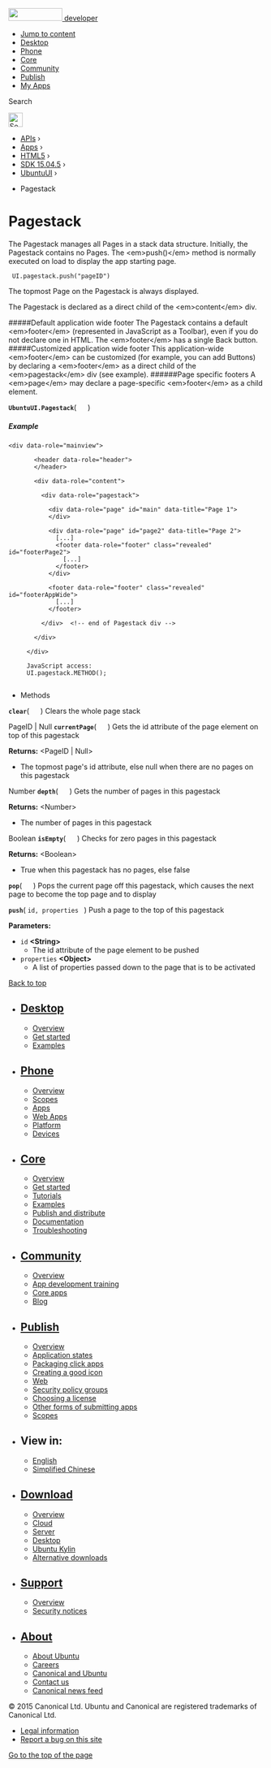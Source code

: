 <a href="https://developer.ubuntu.com/" class="logo-ubuntu"><img src="https://developer.ubuntu.com/assets/sites/ubuntu/latest/u/img/logos/logo-ubuntu-orange.svg" width="106" height="25" /> <span>developer</span></a>

-   [Jump to content](index.html#main-content)
-   [Desktop](https://developer.ubuntu.com/en/desktop/)
-   [Phone](https://developer.ubuntu.com/en/phone/)
-   [Core](https://developer.ubuntu.com/core)
-   [Community](https://developer.ubuntu.com/en/community/)
-   [Publish](https://developer.ubuntu.com/en/publish/)
-   [My Apps](https://myapps.developer.ubuntu.com/)

Search

<img src="https://developer.ubuntu.com/assets/sites/ubuntu/latest/u/img/search-white.svg" alt="Search" height="28" />

-   [APIs](../../../../index.html) ›
-   [Apps](../../../index.html) ›
-   [HTML5](../../index.html) ›
-   [SDK 15.04.5](../index.html) ›
-   [UbuntuUI](../UbuntuUI/index.html) ›

<!-- -->

-   Pagestack

Pagestack
=========

The Pagestack manages all Pages in a stack data structure. Initially, the Pagestack contains no Pages. The &lt;em&gt;push()&lt;/em&gt; method is normally executed on load to display the app starting page.

``` code
 UI.pagestack.push("pageID")
```

The topmost Page on the Pagestack is always displayed.

The Pagestack is declared as a direct child of the &lt;em&gt;content&lt;/em&gt; div.

\#\#\#\#\#Default application wide footer The Pagestack contains a default &lt;em&gt;footer&lt;/em&gt; (represented in JavaScript as a Toolbar), even if you do not declare one in HTML. The &lt;em&gt;footer&lt;/em&gt; has a single Back button. \#\#\#\#\#Customized application wide footer This application-wide &lt;em&gt;footer&lt;/em&gt; can be customized (for example, you can add Buttons) by declaring a &lt;em&gt;footer&lt;/em&gt; as a direct child of the &lt;em&gt;pagestack&lt;/em&gt; div (see example). \#\#\#\#\#\#Page specific footers A &lt;em&gt;page&lt;/em&gt; may declare a page-specific &lt;em&gt;footer&lt;/em&gt; as a child element.

<span id="UbuntuUI.Pagestack"></span>
**`UbuntuUI.Pagestack`**( `  ` )
##### Example

``` code
<div data-role="mainview">
    
       <header data-role="header">
       </header>
    
       <div data-role="content">
    
         <div data-role="pagestack">
    
           <div data-role="page" id="main" data-title="Page 1">
           </div>
    
           <div data-role="page" id="page2" data-title="Page 2">
             [...]
             <footer data-role="footer" class="revealed" id="footerPage2">
               [...]
             </footer>
           </div>
    
           <footer data-role="footer" class="revealed" id="footerAppWide">
             [...]
           </footer>
    
         </div>  <!-- end of Pagestack div -->
    
       </div>
    
     </div>
    
     JavaScript access:
     UI.pagestack.METHOD();
    
```

-   Methods

<span id="clear"></span>
**`clear`**( `  ` )
Clears the whole page stack

<span id="currentPage"></span>
PageID | Null **`currentPage`**( `  ` )
Gets the id attribute of the page element on top of this pagestack

**Returns:** &lt;PageID | Null&gt;
-   The topmost page's id attribute, else null when there are no pages on this pagestack

<span id="depth"></span>
Number **`depth`**( `  ` )
Gets the number of pages in this pagestack

**Returns:** &lt;Number&gt;
-   The number of pages in this pagestack

<span id="isEmpty"></span>
Boolean **`isEmpty`**( `  ` )
Checks for zero pages in this pagestack

**Returns:** &lt;Boolean&gt;
-   True when this pagestack has no pages, else false

<span id="pop"></span>
**`pop`**( `  ` )
Pops the current page off this pagestack, which causes the next page to become the top page and to display

<span id="push"></span>
**`push`**( `id, properties ` )
Push a page to the top of this pagestack

**Parameters:**
-   `id` **&lt;String&gt;**
    -   The id attribute of the page element to be pushed
-   `properties` **&lt;Object&gt;**
    -   A list of properties passed down to the page that is to be activated

[Back to top](index.html#)

-   [Desktop](https://developer.ubuntu.com/en/desktop/)
    ---------------------------------------------------

    -   [Overview](https://developer.ubuntu.com/en/desktop/)
    -   [Get started](http://snapcraft.io/?utm_source=developer.ubuntu.com&utm_medium=devportal&utm_term=snaps%20snapcraft%20desktop&utm_content=menu&utm_campaign=duc_snappers)
    -   [Examples](https://github.com/ubuntu/snappy-playpen)

-   [Phone](https://developer.ubuntu.com/en/phone/)
    -----------------------------------------------

    -   [Overview](https://developer.ubuntu.com/en/phone/)
    -   [Scopes](https://developer.ubuntu.com/en/phone/scopes/)
    -   [Apps](https://developer.ubuntu.com/en/phone/apps/)
    -   [Web Apps](https://developer.ubuntu.com/en/phone/web/)
    -   [Platform](https://developer.ubuntu.com/en/phone/platform/)
    -   [Devices](https://developer.ubuntu.com/en/phone/devices/)

-   [Core](https://developer.ubuntu.com/core)
    -----------------------------------------

    -   [Overview](https://developer.ubuntu.com/core)
    -   [Get started](https://developer.ubuntu.com/core/get-started)
    -   [Tutorials](https://developer.ubuntu.com/core/tutorials)
    -   [Examples](https://developer.ubuntu.com/core/examples)
    -   [Publish and distribute](https://developer.ubuntu.com/core/publish-and-distribute)
    -   [Documentation](https://developer.ubuntu.com/core/documentation)
    -   [Troubleshooting](https://developer.ubuntu.com/core/troubleshooting)

-   [Community](https://developer.ubuntu.com/en/community/)
    -------------------------------------------------------

    -   [Overview](https://developer.ubuntu.com/en/community/)
    -   [App development training](https://developer.ubuntu.com/en/community/training/)
    -   [Core apps](https://developer.ubuntu.com/en/community/core-apps/)
    -   [Blog](https://developer.ubuntu.com/en/community/blog/)

-   [Publish](https://developer.ubuntu.com/en/publish/)
    ---------------------------------------------------

    -   [Overview](https://developer.ubuntu.com/en/publish/)
    -   [Application states](https://developer.ubuntu.com/en/publish/application-states/)
    -   [Packaging click apps](https://developer.ubuntu.com/en/publish/packaging-click-apps/)
    -   [Creating a good icon](https://developer.ubuntu.com/en/publish/creating-a-good-icon/)
    -   [Web](https://developer.ubuntu.com/en/publish/web/)
    -   [Security policy groups](https://developer.ubuntu.com/en/publish/security-policy-groups/)
    -   [Choosing a license](https://developer.ubuntu.com/en/publish/choosing-a-license/)
    -   [Other forms of submitting apps](https://developer.ubuntu.com/en/publish/other-forms-of-submitting-apps/)
    -   [Scopes](https://developer.ubuntu.com/en/publish/scopes/)

-   View in:
    --------

    -   [English](index.html "Change to language: English")
    -   [Simplified Chinese](index.html "Change to language: Simplified Chinese")

-   [Download](http://ubuntu.com/download/)
    ---------------------------------------

    -   [Overview](http://ubuntu.com/download)
    -   [Cloud](http://ubuntu.com/download/cloud)
    -   [Server](http://ubuntu.com/download/server)
    -   [Desktop](http://ubuntu.com/download/desktop)
    -   [Ubuntu Kylin](http://ubuntu.com/download/ubuntu-kylin)
    -   [Alternative downloads](http://ubuntu.com/download/alternative-downloads)

-   [Support](http://ubuntu.com/support/)
    -------------------------------------

    -   [Overview](http://ubuntu.com/support)
    -   [Security notices](http://www.ubuntu.com/usn/)

-   [About](http://ubuntu.com/about/)
    ---------------------------------

    -   [About Ubuntu](http://ubuntu.com/about/about-ubuntu)
    -   [Careers](http://www.canonical.com/careers)
    -   [Canonical and Ubuntu](http://ubuntu.com/about/canonical-and-ubuntu)
    -   [Contact us](http://ubuntu.com/about/contact-us)
    -   [Canonical news feed](http://insights.ubuntu.com/feed/)

© 2015 Canonical Ltd. Ubuntu and Canonical are registered trademarks of Canonical Ltd.

-   [Legal information](http://www.ubuntu.com/legal)
-   [Report a bug on this site](https://bugs.launchpad.net/developer-ubuntu-com/)

<span class="accessibility-aid">[Go to the top of the page](index.html#)</span>
